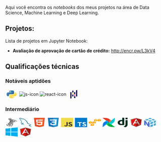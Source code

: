 Aqui você encontra os *notebooks* dos meus projetos na área de Data Science, Machine Learning e Deep Learning.

## Projetos:
Lista de projetos em Jupyter Notebook:

* **Avaliação de aprovação de cartão de crédito:** http://encr.pw/L3kV4

## Qualificações técnicas

### Notáveis aptidões
<div style="display: inline-block">
  <img align="center" height="30" width="40" alt="js-icon"  src="https://raw.githubusercontent.com/devicons/devicon/master/icons/python/python-original.svg">
  <img align="center" height="30" width="40" alt="js-icon"  src="https://github.com/microsoft/PowerBI-Icons/blob/main/SVG/Power-BI.svg">
  <img align="center" height="30" width="40" alt="react-icon" src="https://github.com/sempostma/office365-icons/blob/master/svg/excel.svg">
  <img align="center" height="30" width="40" alt="react-icon" src="https://github.com/devicons/devicon/blob/master/icons/pandas/pandas-original.svg">
</div>
  
### Intermediário
<div style="display: inline-block">
  <img align="center" height="30" width="40" alt="html-icon" src="https://github.com/devicons/devicon/blob/master/icons/microsoftsqlserver/microsoftsqlserver-plain.svg">
  <img align="center" height="30" width="40" alt="css-icon" src="https://github.com/devicons/devicon/blob/master/icons/mysql/mysql-original.svg">
  <img align="center" height="30" width="40" alt="c-icon" src="https://github.com/devicons/devicon/blob/master/icons/html5/html5-original.svg">
  <img align="center" height="30" width="40" alt="nodejs-icon" src="https://github.com/devicons/devicon/blob/master/icons/css3/css3-original.svg">
  <img align="center" height="30" width="40" alt="nodejs-icon" src="https://github.com/devicons/devicon/blob/master/icons/javascript/javascript-original.svg">
  <img align="center" height="30" width="40" alt="nodejs-icon" src="https://github.com/devicons/devicon/blob/master/icons/typescript/typescript-original.svg">
  <img align="center" height="30" width="40" alt="nodejs-icon" src="https://github.com/devicons/devicon/blob/master/icons/amazonwebservices/amazonwebservices-original.svg">
  <img align="center" height="30" width="40" alt="nodejs-icon" src="https://github.com/apache/airflow/blob/main/airflow/www/static/pin_100.png">
  <img align="center" height="30" width="40" alt="nodejs-icon" src="https://github.com/devicons/devicon/blob/master/icons/django/django-plain.svg">
  <img align="center" height="30" width="40" alt="nodejs-icon" src="https://github.com/devicons/devicon/blob/master/icons/angularjs/angularjs-original.svg">
  <img align="center" height="30" width="40" alt="nodejs-icon" src="https://github.com/devicons/devicon/blob/master/icons/numpy/numpy-original.svg">
  <img align="center" height="30" width="40" alt="nodejs-icon" src="https://github.com/devicons/devicon/blob/master/icons/windows8/windows8-original.svg">
  <img align="center" height="30" width="40" alt="nodejs-icon" src="https://github.com/devicons/devicon/blob/master/icons/angularjs/angularjs-original.svg">
</div>
